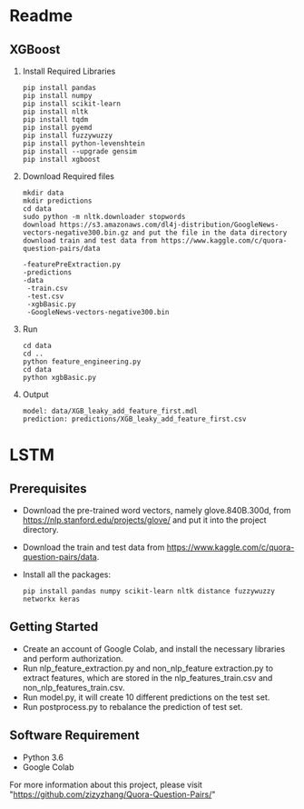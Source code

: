 # Readme

## XGBoost

1. Install Required Libraries

   ```
   pip install pandas
   pip install numpy
   pip install scikit-learn
   pip install nltk
   pip install tqdm
   pip install pyemd
   pip install fuzzywuzzy
   pip install python-levenshtein
   pip install --upgrade gensim
   pip install xgboost
   ```

2. Download Required files

   ```
   mkdir data
   mkdir predictions
   cd data
   sudo python -m nltk.downloader stopwords
   download https://s3.amazonaws.com/dl4j-distribution/GoogleNews-vectors-negative300.bin.gz and put the file in the data directory
   download train and test data from https://www.kaggle.com/c/quora-question-pairs/data
   ```

   ```
   -featurePreExtraction.py
   -predictions
   -data
   	-train.csv
   	-test.csv
   	-xgbBasic.py
   	-GoogleNews-vectors-negative300.bin
   ```

3. Run

   ``` 
   cd data
   cd ..
   python feature_engineering.py
   cd data
   python xgbBasic.py
   ```

4. Output

   ```
   model: data/XGB_leaky_add_feature_first.mdl
   prediction: predictions/XGB_leaky_add_feature_first.csv
   ```

# LSTM

## Prerequisites

- Download the pre-trained word vectors, namely glove.840B.300d, from <https://nlp.stanford.edu/projects/glove/> and put it into the project directory.

- Download the train and test data from <https://www.kaggle.com/c/quora-question-pairs/data>. 

- Install all the packages: 

  ```
  pip install pandas numpy scikit-learn nltk distance fuzzywuzzy networkx keras
  ```

## Getting Started

- Create an account of Google Colab, and install the necessary libraries and perform authorization.
- Run nlp_feature_extraction.py and non_nlp_feature extraction.py to extract features, which are stored in the nlp_features_train.csv and non_nlp_features_train.csv.
- Run model.py, it will create 10 different predictions on the test set.
- Run postprocess.py to rebalance the prediction of test set.

## Software Requirement

- Python 3.6
- Google Colab



For more information about this project, please visit "https://github.com/zizyzhang/Quora-Question-Pairs/"